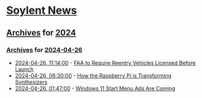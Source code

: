 # [Soylent News](../../../README.md)

## [Archives](../../index.md) for [2024](../index.md)

### [Archives](../../index.md) for [2024-04-26](index.md)

* [2024-04-26, 11:14:00](https://soylentnews.org/article.pl?sid=24/04/25/1425240&from=rss) - [FAA to Require Reentry Vehicles Licensed Before Launch](https://soylentnews.org/article.pl?sid=24/04/25/1425240&from=rss)
* [2024-04-26, 06:30:00](https://soylentnews.org/article.pl?sid=24/04/25/042252&from=rss) - [How the Raspberry Pi is Transforming Synthesizers](https://soylentnews.org/article.pl?sid=24/04/25/042252&from=rss)
* [2024-04-26, 01:47:00](https://soylentnews.org/article.pl?sid=24/04/25/0357254&from=rss) - [Windows 11 Start Menu Ads Are Coming](https://soylentnews.org/article.pl?sid=24/04/25/0357254&from=rss)
